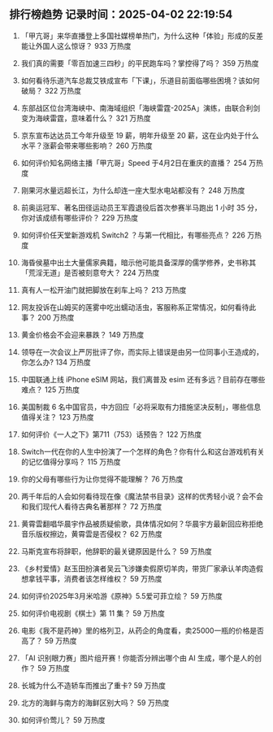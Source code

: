 
## 排行榜趋势 记录时间：2025-04-02 22:19:54
  
  1. 「甲亢哥」来华直播登上多国社媒榜单热门，为什么这种「体验」形成的反差能让外国人这么惊讶？ 933 万热度
    
  2. 我们真的需要「零百加速三四秒」的平民跑车吗？掌控得了吗？ 359 万热度
    
  3. 如何看待乐道汽车总裁艾铁成宣布「下课」，乐道目前面临哪些困境？该如何破局？ 322 万热度
    
  4. 东部战区位台湾海峡中、南海域组织「海峡雷霆-2025A」演练，由联合利剑变为海峡雷霆，意味着什么？ 321 万热度
    
  5. 京东宣布达达员工今年升级至 19 薪，明年升级至 20 薪，这在业内处于什么水平？涨薪会带来哪些影响？ 260 万热度
    
  6. 如何评价知名网络主播「甲亢哥」Speed 于4月2日在重庆的直播？ 254 万热度
    
  7. 刚果河水量远超长江，为什么却连一座大型水电站都没有？ 248 万热度
    
  8. 前奥运冠军、著名田径运动员王军霞退役后首次参赛半马跑出 1 小时  35 分，你对该成绩有哪些评价？ 229 万热度
    
  9. 如何评价任天堂新游戏机 Switch2 ？与第一代相比，有哪些亮点？ 226 万热度
    
  10. 海昏侯墓中出土大量儒家典籍，暗示他可能具备深厚的儒学修养，史书称其「荒淫无道」是否被刻意夸大？ 224 万热度
    
  11. 真有人一松开油门就把脚放在刹车上吗？ 213 万热度
    
  12. 网友投诉在山姆买的莲雾中吃出蠕动活虫，客服称系正常情况，如何看待此事？ 200 万热度
    
  13. 黄金价格会不会迎来暴跌？ 149 万热度
    
  14. 领导在一次会议上严厉批评了你，而实际上错误是由另一位同事小王造成的，你怎么办? 134 万热度
    
  15. 中国联通上线 iPhone eSIM 网站，我们离普及 esim 还有多远？目前存在哪些难点？ 125 万热度
    
  16. 美国制裁 6 名中国官员，中方回应「必将采取有力措施坚决反制」，哪些信息值得关注？ 123 万热度
    
  17. 如何评价《一人之下》第711（753）话预告？ 122 万热度
    
  18. Switch一代在你的人生中扮演了一个怎样的角色？你有什么和这台游戏机有关的记忆值得分享吗？ 115 万热度
    
  19. 你的父母有哪些行为让你觉得不能理解？ 76 万热度
    
  20. 两千年后的人会如何看待现在像《魔法禁书目录》这样的优秀轻小说？会不会和我们现代人看待古典名著那样？ 72 万热度
    
  21. 黄霄雲翻唱华晨宇作品被质疑偷歌，具体情况如何？华晨宇方最新回应称拒绝音乐版权擦边，黄霄雲是否侵权？ 62 万热度
    
  22. 马斯克宣布将辞职，他辞职的最关键原因是什么？ 59 万热度
    
  23. 《乡村爱情》赵玉田扮演者吴云飞涉嫌卖假原切羊肉，带货厂家承认羊肉造假想拿钱平事，消费者该怎样维权？ 59 万热度
    
  24. 如何评价2025年3月米哈游《原神》5.5爱可菲立绘？ 59 万热度
    
  25. 如何评价电视剧《棋士》第 11 集？ 59 万热度
    
  26. 电影《我不是药神》里的格列卫，从药企的角度看，卖25000一瓶的价格是否高了？ 59 万热度
    
  27. 「AI 识别眼力赛」图片组开赛！你能否分辨出哪个由 AI 生成，哪个是人的创作？ 59 万热度
    
  28. 长城为什么不造轿车而推出了重卡? 59 万热度
    
  29. 北方的海鲜与南方的海鲜区别大吗？ 59 万热度
    
  30. 如何评价莺儿？ 59 万热度
    